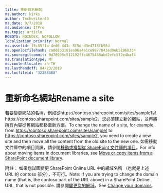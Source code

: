 ```yaml
---
title: 重新命名網站
ms.author: kirks
author: Techwriter40
ms.date: 9/7/2018
ms.audience: ITPro
ms.topic: article
ROBOTS: NOINDEX, NOFOLLOW
localization_priority: Normal
ms.assetid: f5c85f1b-4ed6-441c-8f5d-d3e4713fb98d
ms.openlocfilehash: ca0d8b3181ea06a4e1ce9877843ed0eb5196b334
ms.sourcegitcommit: 9d78905c512192ffc4675468abd2efc5f2e4baf4
ms.translationtype: MT
ms.contentlocale: zh-TW
ms.lasthandoff: 04/23/2019
ms.locfileid: "32388388"
---
```

# <a name="rename-a-site"></a><span data-ttu-id="5fc81-102">重新命名網站</span><span class="sxs-lookup"><span data-stu-id="5fc81-102">Rename a site</span></span>

<span data-ttu-id="5fc81-103">若要變更網站的名稱，例如從https://contoso.sharepoint.com/sites/sample1以https://contoso.sharepoint.com/sites/sample2，您必須建立新的網站，並再將所有內容從舊網站都移至新方案。</span><span class="sxs-lookup"><span data-stu-id="5fc81-103">To change the name of a site, for example, from https://contoso.sharepoint.com/sites/sample1 to https://contoso.sharepoint.com/sites/sample2, you need to create a new site and then move all the content from the old site to the new one.</span></span> <span data-ttu-id="5fc81-104">如需移動文件庫中的項目資訊，請參閱[移動或複製從 SharePoint 文件庫的項目](https://go.microsoft.com/fwlink/?Linkid=2018691)。</span><span class="sxs-lookup"><span data-stu-id="5fc81-104">For info about moving items in document libraries, see [Move or copy items from a SharePoint document library](https://go.microsoft.com/fwlink/?Linkid=2018691).</span></span>
  
<span data-ttu-id="5fc81-105">附註： 如果您試圖變更 SharePoint Online URL 中的網域名稱 （也就是上述 URL 的 contoso 部分），不可行。</span><span class="sxs-lookup"><span data-stu-id="5fc81-105">Note: If you are trying to change the domain name (that is, the contoso part of the URL above) in a SharePoint Online URL, that is not possible.</span></span> <span data-ttu-id="5fc81-106">請參閱[變更您的網域](https://go.microsoft.com/fwlink/?Linkid=2018696)。</span><span class="sxs-lookup"><span data-stu-id="5fc81-106">See [Change your domains](https://go.microsoft.com/fwlink/?Linkid=2018696).</span></span>
  

